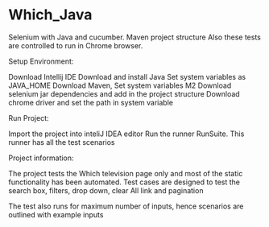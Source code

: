 # Which_Java

Selenium with Java and cucumber. Maven project structure
Also these tests are controlled to run in Chrome browser.

Setup Environment:

Download Intellij IDE
Download and install Java
Set system variables as  JAVA_HOME
Download Maven, Set system variables M2
Download selenium jar dependencies and add in the project structure
Download chrome driver and set the path in system variable


Run Project:

Import the project into inteliJ IDEA editor
Run the runner RunSuite. This runner has all the test scenarios


Project information:

The project tests the Which television page only and most of the static functionality has been automated.
Test cases are designed to test the search box, filters, drop down, clear All link and pagination

The test also runs for maximum number of inputs, hence scenarios are outlined with example inputs
